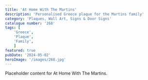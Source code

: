 ```yaml
---
title: 'At Home With The Martins'
description: 'Personalised Greece plaque for the Martins family'
category: 'Plaques, Wall Art, Signs & Door Signs'
catalogue number: '268'
tags: [
    'Greece', 
    'Plaque', 
    'Family',
    ]
featured: true
pubDate: '2024-05-02'
heroImage: '/images/268.jpg'
---
```


Placeholder content for At Home With The Martins.